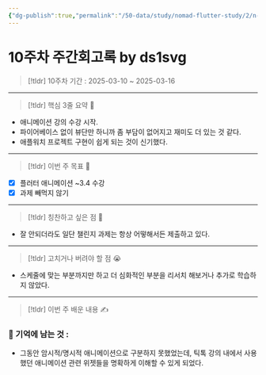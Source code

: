```yaml
---
{"dg-publish":true,"permalink":"/50-data/study/nomad-flutter-study/2/n-10/"}
---
```


# 10주차 주간회고록 by ds1svg

> [!tldr] 10주차
> 기간 : 2025-03-10 ~ 2025-03-16

---

> [!tldr]  핵심 3줄 요약 💖
- 애니메이션 강의 수강 시작.
- 파이어베이스 없이 뷰단만 하니까 좀 부담이 없어지고 재미도 더 있는 것 같다.
- 애플워치 프로젝트 구현이 쉽게 되는 것이 신기했다.

---

> [!tldr]  이번 주 목표 🎯
- [x] 플러터 애니메이션 ~3.4 수강
- [x] 과제 빼먹지 않기

---

> [!tldr] 칭찬하고 싶은 점 👏
- 잘 안되더라도 일단 챌린지 과제는 항상 어떻해서든 제출하고 있다.

---

> [!tldr] 고치거나 버려야 할 점 😭
- 스케줄에 맞는 부분까지만 하고 더 심화적인 부분을 리서치 해보거나 추가로 학습하지 않았다.

---

> [!tldr]  이번 주 배운 내용 ✍️

### 🤩 기억에 남는 것 :
- 그동안 암시적/명시적 애니메이션으로 구분하지 못했었는데, 틱톡 강의 내에서 사용했던 애니메이션 관련 위젯들을 명확하게 이해할 수 있게 되었다.
